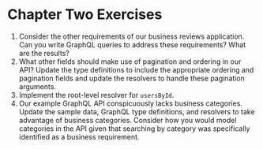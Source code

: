 # Chapter Two Exercises

1. Consider the other requirements of our business reviews application. Can you write GraphQL queries to address these requirements? What are the results?
2. What other fields should make use of pagination and ordering in our API? Update the type definitions to include the appropriate ordering and pagination fields and update the resolvers to handle these pagination arguments.
3. Implement the root-level resolver for `usersById`.
4. Our example GraphQL API conspicuously lacks business categories. Update the sample data, GraphQL type definitions, and resolvers to take advantage of business categories. Consider how you would model categories in the API given that searching by category was specifically identified as a business requirement.
